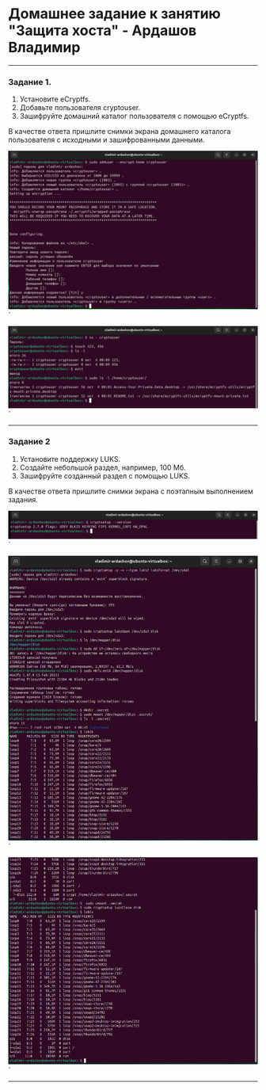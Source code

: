 # Домашнее задание к занятию "Защита хоста" - Ардашов Владимир

---

### Задание 1.

 1. Установите eCryptfs.
 2. Добавьте пользователя cryptouser.
 3. Зашифруйте домашний каталог пользователя с помощью eCryptfs.

В качестве ответа пришлите снимки экрана домашнего каталога пользователя с исходными и зашифрованными данными.


![Название скриншота 2](https://github.com/ardashov/protect_host-hw/blob/main/img/%D0%97%D0%B0%D0%B4%D0%B0%D0%BD%D0%B8%D0%B5_1_1.png)`


![Название скриншота 2](https://github.com/ardashov/protect_host-hw/blob/main/img/%D0%97%D0%B0%D0%B4%D0%B0%D0%BD%D0%B8%D0%B5_1_2.png)`


---

### Задание 2

 1. Установите поддержку LUKS.
 2. Создайте небольшой раздел, например, 100 Мб.
 3. Зашифруйте созданный раздел с помощью LUKS.

В качестве ответа пришлите снимки экрана с поэтапным выполнением задания.


![Название скриншота 2](https://github.com/ardashov/protect_host-hw/blob/main/img/%D0%97%D0%B0%D0%B4%D0%B0%D0%BD%D0%B8%D0%B5_2_1.png)`


![Название скриншота 2](https://github.com/ardashov/protect_host-hw/blob/main/img/%D0%97%D0%B0%D0%B4%D0%B0%D0%BD%D0%B8%D0%B5_2_2.png)`


![Название скриншота 2](https://github.com/ardashov/protect_host-hw/blob/main/img/%D0%97%D0%B0%D0%B4%D0%B0%D0%BD%D0%B8%D0%B5_2_3.png)`


---
